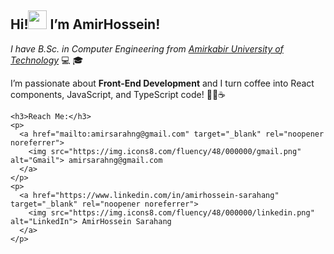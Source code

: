 
<h2>Hi!<img src="https://raw.githubusercontent.com/MartinHeinz/MartinHeinz/master/wave.gif" width="30px">  I’m AmirHossein!</h2>

<p><em>I have B.Sc. in Computer Engineering from <a href="https://aut.ac.ir/" target="_blank" rel="noopener noreferrer">Amirkabir University of Technology</a> </em> 💻 🎓</p>
<p>I’m passionate about <strong>Front-End Development</strong> and I turn coffee into React components, JavaScript, and TypeScript code! 🧑‍💻☕</p>


    <h3>Reach Me:</h3>
    <p>
      <a href="mailto:amirsarahng@gmail.com" target="_blank" rel="noopener noreferrer">
        <img src="https://img.icons8.com/fluency/48/000000/gmail.png" alt="Gmail"> amirsarahng@gmail.com
      </a>
    </p>
    <p>
      <a href="https://www.linkedin.com/in/amirhossein-sarahang" target="_blank" rel="noopener noreferrer">
        <img src="https://img.icons8.com/fluency/48/000000/linkedin.png" alt="LinkedIn"> AmirHossein Sarahang
      </a>
    </p>

